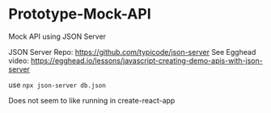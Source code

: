 # Prototype-Mock-API

Mock API using JSON Server

JSON Server Repo: https://github.com/typicode/json-server
See Egghead video: https://egghead.io/lessons/javascript-creating-demo-apis-with-json-server

use `npx json-server db.json`

Does not seem to like running in create-react-app
